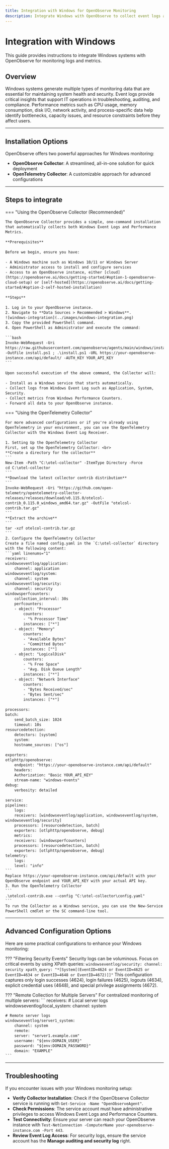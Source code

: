 ```yaml
---
title: Integration with Windows for OpenObserve Monitoring
description: Integrate Windows with OpenObserve to collect event logs and performance metrics using Collector or OpenTelemetry.
---
```

# Integration with Windows
This guide provides instructions to integrate Windows systems with OpenObserve for monitoring logs and metrics.

## Overview 
Windows systems generate multiple types of monitoring data that are essential for maintaining system health and security. Event logs provide critical insights that support IT operations in troubleshooting, auditing, and compliance. Performance metrics such as CPU usage, memory consumption, disk I/O, network activity, and process-specific data help identify bottlenecks, capacity issues, and resource constraints before they affect users.

--- 

## Installation Options
OpenObserve offers two powerful approaches for Windows monitoring:

- **OpenObserve Collector**: A streamlined, all-in-one solution for quick deployment
- **OpenTelemetry Collector**: A customizable approach for advanced configurations

--- 

## Steps to integrate
=== "Using the OpenObserve Collector (Recommended)"

    The OpenObserve Collector provides a simple, one-command installation that automatically collects both Windows Event Logs and Performance Metrics.

    **Prerequisites**

    Before we begin, ensure you have:

    - A Windows machine such as Windows 10/11 or Windows Server
    - Administrator access to install and configure services
    - Access to an OpenObserve instance, either [cloud](https://openobserve.ai/docs/getting-started/#option-1-openobserve-cloud-setup) or [self-hosted](https://openobserve.ai/docs/getting-started/#option-2-self-hosted-installation)

    **Steps**

    1. Log in to your OpenObserve instance. 
    2. Navigate to **Data Sources > Recommended > Windows**.
    ![windows-integration](../images/windows-integration.png)
    3. Copy the provided PowerShell command. 
    4. Open PowerShell as Administrator and execute the command:

    ```bash 
    Invoke-WebRequest -Uri https://raw.githubusercontent.com/openobserve/agents/main/windows/install.ps1 -OutFile install.ps1 ; .\install.ps1 -URL https://your-openobserve-instance.com/api/default/ -AUTH_KEY YOUR_API_KEY
    ```

    Upon successful execution of the above command, the Collector will:

    - Install as a Windows service that starts automatically.
    - Collect logs from Windows Event Log such as Application, System, Security.
    - Collect metrics from Windows Performance Counters. 
    - Forward all data to your OpenObserve instance.

=== "Using the OpenTelemetry Collector"

    For more advanced configurations or if you're already using OpenTelemetry in your environment, you can use the OpenTelemetry Collector with the Windows Event Log Receiver.

    1. Setting Up the OpenTelemetry Collector
    First, set up the OpenTelemetry Collector: <br>
    **Create a directory for the collector**
    ```
    New-Item -Path "C:\otel-collector" -ItemType Directory -Force
    cd C:\otel-collector
    ```
    **Download the latest collector contrib distribution**
    ```
    Invoke-WebRequest -Uri "https://github.com/open-telemetry/opentelemetry-collector-releases/releases/download/v0.115.0/otelcol-contrib_0.115.0_windows_amd64.tar.gz" -OutFile "otelcol-contrib.tar.gz"
    ```
    **Extract the archive** 
    ```
    tar -xzf otelcol-contrib.tar.gz
    ```
    2. Configure the OpenTelemetry Collector
    Create a file named config.yaml in the `C:\otel-collector` directory with the following content:
    ```yaml linenums="1"
    receivers:
    windowseventlog/application:
        channel: application
    windowseventlog/system:
        channel: system
    windowseventlog/security:
        channel: security
    windowsperfcounters:
        collection_interval: 30s
        perfcounters:
        - object: "Processor"
            counters:
            - "% Processor Time"
            instances: ["*"]
        - object: "Memory"
            counters:
            - "Available Bytes"
            - "Committed Bytes"
            instances: [""]
        - object: "LogicalDisk"
            counters:
            - "% Free Space"
            - "Avg. Disk Queue Length"
            instances: ["*"]
        - object: "Network Interface"
            counters:
            - "Bytes Received/sec"
            - "Bytes Sent/sec"
            instances: ["*"]

    processors:
    batch:
        send_batch_size: 1024
        timeout: 10s
    resourcedetection:
        detectors: [system]
        system:
        hostname_sources: ["os"]

    exporters:
    otlphttp/openobserve:
        endpoint: "https://your-openobserve-instance.com/api/default"
        headers:
        Authorization: "Basic YOUR_API_KEY"
        stream-name: "windows-events"
    debug:
        verbosity: detailed

    service:
    pipelines:
        logs:
        receivers: [windowseventlog/application, windowseventlog/system, windowseventlog/security]
        processors: [resourcedetection, batch]
        exporters: [otlphttp/openobserve, debug]
        metrics:
        receivers: [windowsperfcounters]
        processors: [resourcedetection, batch]
        exporters: [otlphttp/openobserve, debug]
    telemetry:
        logs:
        level: "info"
    ```
    Replace https://your-openobserve-instance.com/api/default with your OpenObserve endpoint and YOUR_API_KEY with your actual API key.
    3. Run the OpenTelemetry Collector
    ```
    .\otelcol-contrib.exe --config "C:\otel-collector\config.yaml"
    ```
    To run the Collector as a Windows service, you can use the New-Service PowerShell cmdlet or the SC command-line tool.

---

## Advanced Configuration Options
Here are some practical configurations to enhance your Windows monitoring:

??? "Filtering Security Events"
    Security logs can be voluminous. Focus on critical events by using XPath queries:
    ```
    windowseventlog/security:
    channel: security
    xpath_query: "*[System[(EventID=4624 or EventID=4625 or EventID=4634 or EventID=4648 or EventID=4672)]]"
    ```
    This configuration captures only login successes (4624), login failures (4625), logouts (4634), explicit credential uses (4648), and special privilege assignments (4672).

??? "Remote Collection for Multiple Servers"
    For centralized monitoring of multiple servers:
    ```
    receivers:
    # Local server logs
    windowseventlog/local_system:
        channel: system
    
    # Remote server logs
    windowseventlog/server1_system:
        channel: system
        remote:
        server: "server1.example.com"
        username: "${env:DOMAIN_USER}"
        password: "${env:DOMAIN_PASSWORD}"
        domain: "EXAMPLE"
    ```

---

## Troubleshooting
If you encounter issues with your Windows monitoring setup:

- **Verify Collector Installation**: Check if the OpenObserve Collector service is running with `Get-Service -Name "OpenObserveAgent"`.
- **Check Permissions**: The service account must have administrative privileges to access Windows Event Logs and Performance Counters.
- **Test Connectivity**: Ensure your server can reach your OpenObserve instance with `Test-NetConnection -ComputerName your-openobserve-instance.com -Port 443`.
- **Review Event Log Access**: For security logs, ensure the service account has the **Manage auditing and security log** right.